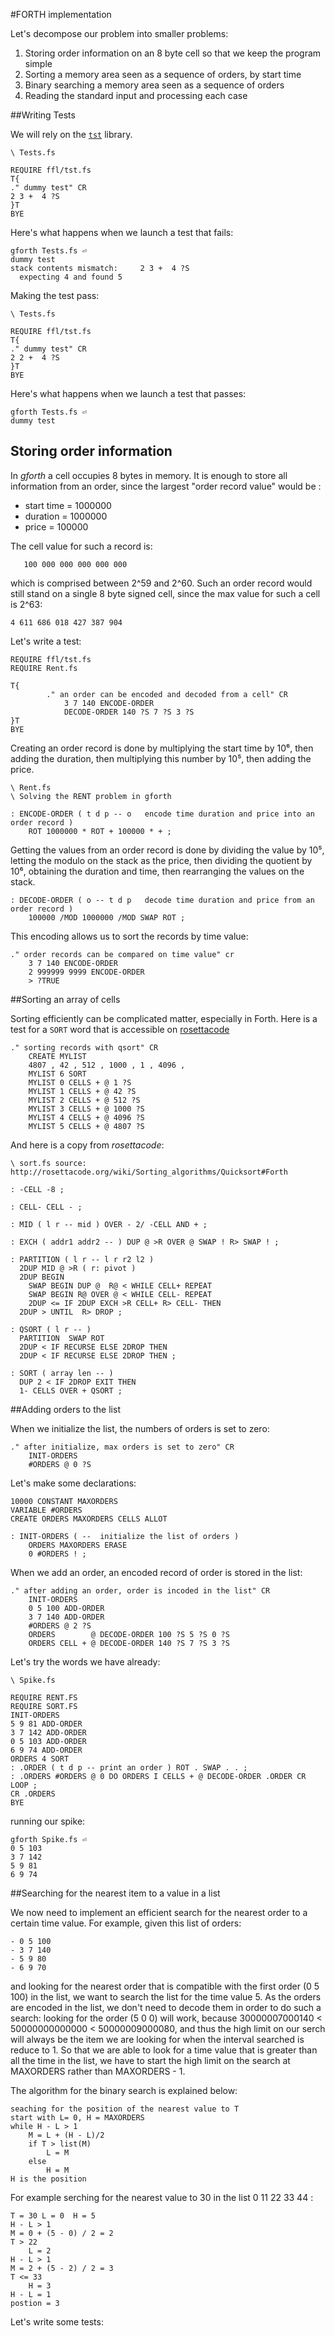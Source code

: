 #FORTH implementation

Let's decompose our problem into smaller problems:

1. Storing order information on an 8 byte cell so that we keep the program simple
2. Sorting a memory area seen as a sequence of orders, by start time
3. Binary searching a memory area seen as a sequence of orders 
4. Reading the standard input and processing each case

##Writing Tests

We will rely on the [`tst`](http://irdvo.nl/FFL/docs/tst.html) library.

    \ Tests.fs

    REQUIRE ffl/tst.fs
    T{
    ." dummy test" CR
    2 3 +  4 ?S
    }T
    BYE

Here's what happens when we launch a test that fails:

    gforth Tests.fs ⏎
    dummy test
    stack contents mismatch:     2 3 +  4 ?S
      expecting 4 and found 5

Making the test pass:

    \ Tests.fs

    REQUIRE ffl/tst.fs
    T{
    ." dummy test" CR
    2 2 +  4 ?S
    }T
    BYE

Here's what happens when we launch a test that passes:

    gforth Tests.fs ⏎
    dummy test

## Storing order information

In *gforth* a cell occupies 8 bytes in memory. It is enough to store all information from an order, since the largest "order record value" would be :
    
- start time = 1000000 
- duration   = 1000000
- price      = 100000

The cell value for such a record is:

       100 000 000 000 000 000

which is comprised between 2^59 and 2^60. Such an order record would still stand on a single 8 byte signed cell, since the max value for such a cell is 2^63:

    4 611 686 018 427 387 904

Let's write a test:

    REQUIRE ffl/tst.fs
    REQUIRE Rent.fs

    T{
            ." an order can be encoded and decoded from a cell" CR
                3 7 140 ENCODE-ORDER
                DECODE-ORDER 140 ?S 7 ?S 3 ?S
    }T
    BYE

Creating an order record is done by multiplying the start time by 10⁶, then adding the duration, then multiplying this number by 10⁵, then adding the price.

    \ Rent.fs
    \ Solving the RENT problem in gforth

    : ENCODE-ORDER ( t d p -- o   encode time duration and price into an order record )
        ROT 1000000 * ROT + 100000 * + ;

Getting the values from an order record is done by dividing the value by 10⁵, letting the modulo on the stack as the price, then dividing the quotient by 10⁶, obtaining the duration and time, then rearranging the values on the stack.

    : DECODE-ORDER ( o -- t d p   decode time duration and price from an order record )
        100000 /MOD 1000000 /MOD SWAP ROT ;

This encoding allows us to sort the records by time value:

    ." order records can be compared on time value" cr
        3 7 140 ENCODE-ORDER
        2 999999 9999 ENCODE-ORDER
        > ?TRUE 

##Sorting an array of cells

Sorting efficiently can be complicated matter, especially in Forth.
Here is a test for a `SORT` word that is accessible on [rosettacode](http://rosettacode.org/wiki/Sorting_algorithms/Quicksort#Forth)

    ." sorting records with qsort" CR
        CREATE MYLIST 
        4807 , 42 , 512 , 1000 , 1 , 4096 ,
        MYLIST 6 SORT
        MYLIST 0 CELLS + @ 1 ?S
        MYLIST 1 CELLS + @ 42 ?S
        MYLIST 2 CELLS + @ 512 ?S
        MYLIST 3 CELLS + @ 1000 ?S
        MYLIST 4 CELLS + @ 4096 ?S
        MYLIST 5 CELLS + @ 4807 ?S

And here is a copy from *rosettacode*:

    \ sort.fs source: http://rosettacode.org/wiki/Sorting_algorithms/Quicksort#Forth

    : -CELL -8 ;

    : CELL- CELL - ;

    : MID ( l r -- mid ) OVER - 2/ -CELL AND + ;

    : EXCH ( addr1 addr2 -- ) DUP @ >R OVER @ SWAP ! R> SWAP ! ;

    : PARTITION ( l r -- l r r2 l2 )
      2DUP MID @ >R ( r: pivot )
      2DUP BEGIN
        SWAP BEGIN DUP @  R@ < WHILE CELL+ REPEAT
        SWAP BEGIN R@ OVER @ < WHILE CELL- REPEAT
        2DUP <= IF 2DUP EXCH >R CELL+ R> CELL- THEN
      2DUP > UNTIL  R> DROP ;

    : QSORT ( l r -- )
      PARTITION  SWAP ROT
      2DUP < IF RECURSE ELSE 2DROP THEN
      2DUP < IF RECURSE ELSE 2DROP THEN ;

    : SORT ( array len -- )
      DUP 2 < IF 2DROP EXIT THEN
      1- CELLS OVER + QSORT ;

##Adding orders to the list

When we initialize the list, the numbers of orders is set to zero:

    ." after initialize, max orders is set to zero" CR
        INIT-ORDERS
        #ORDERS @ 0 ?S

Let's make some declarations:

    10000 CONSTANT MAXORDERS 
    VARIABLE #ORDERS
    CREATE ORDERS MAXORDERS CELLS ALLOT

    : INIT-ORDERS ( --  initialize the list of orders )
        ORDERS MAXORDERS ERASE
        0 #ORDERS ! ;

When we add an order, an encoded record of order is stored in the list:

    ." after adding an order, order is incoded in the list" CR
        INIT-ORDERS
        0 5 100 ADD-ORDER 
        3 7 140 ADD-ORDER 
        #ORDERS @ 2 ?S
        ORDERS        @ DECODE-ORDER 100 ?S 5 ?S 0 ?S
        ORDERS CELL + @ DECODE-ORDER 140 ?S 7 ?S 3 ?S

Let's try the words we have already:

    \ Spike.fs

    REQUIRE RENT.FS 
    REQUIRE SORT.FS 
    INIT-ORDERS  
    5 9 81 ADD-ORDER   
    3 7 142 ADD-ORDER  
    0 5 103 ADD-ORDER  
    6 9 74 ADD-ORDER   
    ORDERS 4 SORT   
    : .ORDER ( t d p -- print an order ) ROT . SWAP . . ; 
    : .ORDERS #ORDERS @ 0 DO ORDERS I CELLS + @ DECODE-ORDER .ORDER CR LOOP ; 
    CR .ORDERS 
    BYE

running our spike:

    gforth Spike.fs ⏎
    0 5 103
    3 7 142
    5 9 81
    6 9 74

##Searching for the nearest item to a value in a list

We now need to implement an efficient search for the nearest order to a certain time value. For example, given this list of orders:

    - 0 5 100
    - 3 7 140
    - 5 9 80
    - 6 9 70

and looking for the nearest order that is compatible with the first order (0 5 100) in the list, we want to search the list for the time value 5. As the orders are encoded in the list, we don't need to decode them in order to do such a search: looking for the order (5 0 0) will work, because 30000007000140 < 50000000000000 < 50000009000080, and thus the high limit on our serch will always be the item we are looking for when the interval searched is reduce to 1.
So that we are able to look for a time value that is greater than all the time in the list, we have to start the high limit on the search at MAXORDERS rather than MAXORDERS - 1.

The algorithm for the binary search is explained below:

    seaching for the position of the nearest value to T 
    start with L= 0, H = MAXORDERS
    while H - L > 1
        M = L + (H - L)/2
        if T > list(M)
            L = M   
        else
            H = M 
    H is the position

For example serching for the nearest value to 30 in the list 0 11 22 33 44 :  
    
    
    T = 30 L = 0  H = 5
    H - L > 1
    M = 0 + (5 - 0) / 2 = 2
    T > 22
        L = 2
    H - L > 1
    M = 2 + (5 - 2) / 2 = 3
    T <= 33
        H = 3
    H - L = 1
    postion = 3

Let's write some tests:
    
    

